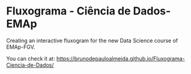 # Fluxograma - Ciência de Dados-EMAp

Creating an interactive fluxogram for the new Data Science course of EMAp-FGV. 

You can check it at: https://brunodepauloalmeida.github.io/Fluxograma-Ciencia-de-Dados/
